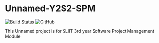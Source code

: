 # Unnamed-Y2S2-SPM

[![Build Status](https://travis-ci.org/SLIITGroupWork/InternEvaluation-Y3S2-SPM.svg?branch=qa)](https://travis-ci.org/SLIITGroupWork/InternEvaluation-Y3S2-SPM)
![GitHub](https://img.shields.io/github/license/mashape/apistatus.svg)


This Unnamed project is for SLIIT 3rd year Software Project Management Module
